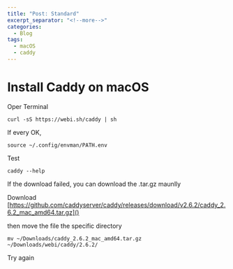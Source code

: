 ```yaml
---
title: "Post: Standard"
excerpt_separator: "<!--more-->"
categories:
  - Blog
tags:
  - macOS
  - caddy
---
```


# Install Caddy on macOS

Oper Terminal

```shell
curl -sS https://webi.sh/caddy | sh
```

If every OK,

```shell
source ~/.config/envman/PATH.env
```

Test
```shell
caddy --help
```


If the download failed, you can download the .tar.gz maunlly

Download [https://github.com/caddyserver/caddy/releases/download/v2.6.2/caddy_2.6.2_mac_amd64.tar.gz]()

then move the file the specific directory

```shell
mv ~/Downloads/caddy_2.6.2_mac_amd64.tar.gz ~/Downloads/webi/caddy/2.6.2/
```

Try again
